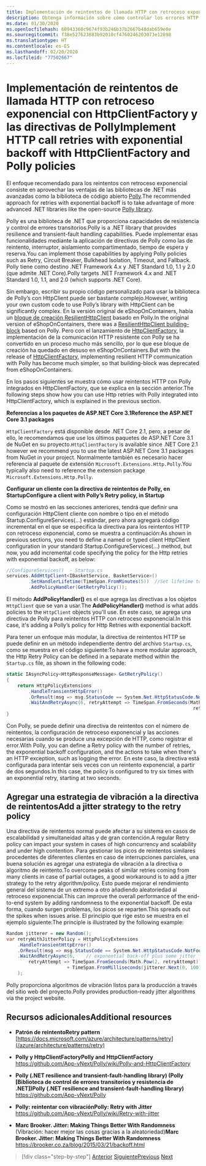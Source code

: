 ```yaml
---
title: Implementación de reintentos de llamada HTTP con retroceso exponencial con Polly
description: Obtenga información sobre cómo controlar los errores HTTP con Polly y HttpClientFactory.
ms.date: 01/30/2020
ms.openlocfilehash: 60943360c9674f93b246b37b2667b48dab659e0e
ms.sourcegitcommit: f38e527623883b92010cf4760246203073e12898
ms.translationtype: HT
ms.contentlocale: es-ES
ms.lasthandoff: 02/20/2020
ms.locfileid: "77502667"
---
```

# <a name="implement-http-call-retries-with-exponential-backoff-with-httpclientfactory-and-polly-policies"></a><span data-ttu-id="4d4ac-103">Implementación de reintentos de llamada HTTP con retroceso exponencial con HttpClientFactory y las directivas de Polly</span><span class="sxs-lookup"><span data-stu-id="4d4ac-103">Implement HTTP call retries with exponential backoff with HttpClientFactory and Polly policies</span></span>

<span data-ttu-id="4d4ac-104">El enfoque recomendado para los reintentos con retroceso exponencial consiste en aprovechar las ventajas de las bibliotecas de .NET más avanzadas como la biblioteca de código abierto [Polly](https://github.com/App-vNext/Polly).</span><span class="sxs-lookup"><span data-stu-id="4d4ac-104">The recommended approach for retries with exponential backoff is to take advantage of more advanced .NET libraries like the open-source [Polly library](https://github.com/App-vNext/Polly).</span></span>

<span data-ttu-id="4d4ac-105">Polly es una biblioteca de .NET que proporciona capacidades de resistencia y control de errores transitorios.</span><span class="sxs-lookup"><span data-stu-id="4d4ac-105">Polly is a .NET library that provides resilience and transient-fault handling capabilities.</span></span> <span data-ttu-id="4d4ac-106">Puede implementar esas funcionalidades mediante la aplicación de directivas de Polly como las de reintento, interruptor, aislamiento compartimentado, tiempo de espera y reserva.</span><span class="sxs-lookup"><span data-stu-id="4d4ac-106">You can implement those capabilities by applying Polly policies such as Retry, Circuit Breaker, Bulkhead Isolation, Timeout, and Fallback.</span></span> <span data-ttu-id="4d4ac-107">Polly tiene como destino .NET Framework 4.x y .NET Standard 1.0, 1.1 y 2.0 (que admite .NET Core).</span><span class="sxs-lookup"><span data-stu-id="4d4ac-107">Polly targets .NET Framework 4.x and .NET Standard 1.0, 1.1, and 2.0 (which supports .NET Core).</span></span>

<span data-ttu-id="4d4ac-108">Sin embargo, escribir su propio código personalizado para usar la biblioteca de Polly’s con HttpClient puede ser bastante complejo.</span><span class="sxs-lookup"><span data-stu-id="4d4ac-108">However, writing your own custom code to use Polly’s library with HttpClient can be significantly complex.</span></span> <span data-ttu-id="4d4ac-109">En la versión original de eShopOnContainers, había un [bloque de creación ResilientHttpClient](https://github.com/dotnet-architecture/eShopOnContainers/commit/0c317d56f3c8937f6823cf1b45f5683397274815#diff-e6532e623eb606a0f8568663403e3a10) basado en Polly.</span><span class="sxs-lookup"><span data-stu-id="4d4ac-109">In the original version of eShopOnContainers, there was a [ResilientHttpClient building-block](https://github.com/dotnet-architecture/eShopOnContainers/commit/0c317d56f3c8937f6823cf1b45f5683397274815#diff-e6532e623eb606a0f8568663403e3a10) based on Polly.</span></span> <span data-ttu-id="4d4ac-110">Pero con el lanzamiento de [HttpClientFactory](use-httpclientfactory-to-implement-resilient-http-requests.md), la implementación de la comunicación HTTP resistente con Polly se ha convertido en un proceso mucho más sencillo, por lo que ese bloque de creación ha quedado en desuso en eShopOnContainers.</span><span class="sxs-lookup"><span data-stu-id="4d4ac-110">But with the release of [HttpClientFactory](use-httpclientfactory-to-implement-resilient-http-requests.md), implementing resilient HTTP communication with Polly has become much simpler, so that building-block was deprecated from eShopOnContainers.</span></span>

<span data-ttu-id="4d4ac-111">En los pasos siguientes se muestra cómo usar reintentos HTTP con Polly integrados en HttpClientFactory, que se explica en la sección anterior.</span><span class="sxs-lookup"><span data-stu-id="4d4ac-111">The following steps show how you can use Http retries with Polly integrated into HttpClientFactory, which is explained in the previous section.</span></span>

<span data-ttu-id="4d4ac-112">**Referencias a los paquetes de ASP.NET Core 3.1**</span><span class="sxs-lookup"><span data-stu-id="4d4ac-112">**Reference the ASP.NET Core 3.1 packages**</span></span>

<span data-ttu-id="4d4ac-113">`HttpClientFactory` está disponible desde .NET Core 2.1, pero, a pesar de ello, le recomendamos que use los últimos paquetes de ASP.NET Core 3.1 de NuGet en su proyecto.</span><span class="sxs-lookup"><span data-stu-id="4d4ac-113">`HttpClientFactory` is available since .NET Core 2.1 however we recommend you to use the latest ASP.NET Core 3.1 packages from NuGet in your project.</span></span> <span data-ttu-id="4d4ac-114">Normalmente también es necesario hacer referencia al paquete de extensión `Microsoft.Extensions.Http.Polly`.</span><span class="sxs-lookup"><span data-stu-id="4d4ac-114">You typically also need to reference the extension package `Microsoft.Extensions.Http.Polly`.</span></span>

<span data-ttu-id="4d4ac-115">**Configurar un cliente con la directiva de reintentos de Polly, en Startup**</span><span class="sxs-lookup"><span data-stu-id="4d4ac-115">**Configure a client with Polly’s Retry policy, in Startup**</span></span>

<span data-ttu-id="4d4ac-116">Como se mostró en las secciones anteriores, tendrá que definir una configuración HttpClient cliente con nombre o tipo en el método Startup.ConfigureServices(...) estándar, pero ahora agregará código incremental en el que se especifica la directiva para los reintentos HTTP con retroceso exponencial, como se muestra a continuación:</span><span class="sxs-lookup"><span data-stu-id="4d4ac-116">As shown in previous sections, you need to define a named or typed client HttpClient configuration in your standard Startup.ConfigureServices(...) method, but now, you add incremental code specifying the policy for the Http retries with exponential backoff, as below:</span></span>

```csharp
//ConfigureServices()  - Startup.cs
services.AddHttpClient<IBasketService, BasketService>()
        .SetHandlerLifetime(TimeSpan.FromMinutes(5))  //Set lifetime to five minutes
        .AddPolicyHandler(GetRetryPolicy());
```

<span data-ttu-id="4d4ac-117">El método **AddPolicyHandler()** es el que agrega las directivas a los objetos `HttpClient` que se van a usar.</span><span class="sxs-lookup"><span data-stu-id="4d4ac-117">The **AddPolicyHandler()** method is what adds policies to the `HttpClient` objects you'll use.</span></span> <span data-ttu-id="4d4ac-118">En este caso, se agrega una directiva de Polly para reintentos HTTP con retroceso exponencial.</span><span class="sxs-lookup"><span data-stu-id="4d4ac-118">In this case, it's adding a Polly’s policy for Http Retries with exponential backoff.</span></span>

<span data-ttu-id="4d4ac-119">Para tener un enfoque más modular, la directiva de reintentos HTTP se puede definir en un método independiente dentro del archivo `Startup.cs`, como se muestra en el código siguiente:</span><span class="sxs-lookup"><span data-stu-id="4d4ac-119">To have a more modular approach, the Http Retry Policy can be defined in a separate method within the `Startup.cs` file, as shown in the following code:</span></span>

```csharp
static IAsyncPolicy<HttpResponseMessage> GetRetryPolicy()
{
    return HttpPolicyExtensions
        .HandleTransientHttpError()
        .OrResult(msg => msg.StatusCode == System.Net.HttpStatusCode.NotFound)
        .WaitAndRetryAsync(6, retryAttempt => TimeSpan.FromSeconds(Math.Pow(2,
                                                                    retryAttempt)));
}
```

<span data-ttu-id="4d4ac-120">Con Polly, se puede definir una directiva de reintentos con el número de reintentos, la configuración de retroceso exponencial y las acciones necesarias cuando se produce una excepción de HTTP, como registrar el error.</span><span class="sxs-lookup"><span data-stu-id="4d4ac-120">With Polly, you can define a Retry policy with the number of retries, the exponential backoff configuration, and the actions to take when there's an HTTP exception, such as logging the error.</span></span> <span data-ttu-id="4d4ac-121">En este caso, la directiva está configurada para intentar seis veces con un reintento exponencial, a partir de dos segundos.</span><span class="sxs-lookup"><span data-stu-id="4d4ac-121">In this case, the policy is configured to try six times with an exponential retry, starting at two seconds.</span></span>

## <a name="add-a-jitter-strategy-to-the-retry-policy"></a><span data-ttu-id="4d4ac-122">Agregar una estrategia de vibración a la directiva de reintentos</span><span class="sxs-lookup"><span data-stu-id="4d4ac-122">Add a jitter strategy to the retry policy</span></span>

<span data-ttu-id="4d4ac-123">Una directiva de reintentos normal puede afectar a su sistema en casos de escalabilidad y simultaneidad altas y de gran contención.</span><span class="sxs-lookup"><span data-stu-id="4d4ac-123">A regular Retry policy can impact your system in cases of high concurrency and scalability and under high contention.</span></span> <span data-ttu-id="4d4ac-124">Para gestionar los picos de reintentos similares procedentes de diferentes clientes en caso de interrupciones parciales, una buena solución es agregar una estrategia de vibración a la directiva o algoritmo de reintento.</span><span class="sxs-lookup"><span data-stu-id="4d4ac-124">To overcome peaks of similar retries coming from many clients in case of partial outages, a good workaround is to add a jitter strategy to the retry algorithm/policy.</span></span> <span data-ttu-id="4d4ac-125">Esto puede mejorar el rendimiento general del sistema de un extremo a otro añadiendo aleatoriedad al retroceso exponencial.</span><span class="sxs-lookup"><span data-stu-id="4d4ac-125">This can improve the overall performance of the end-to-end system by adding randomness to the exponential backoff.</span></span> <span data-ttu-id="4d4ac-126">De esta forma, cuando surgen problemas, los picos se reparten.</span><span class="sxs-lookup"><span data-stu-id="4d4ac-126">This spreads out the spikes when issues arise.</span></span> <span data-ttu-id="4d4ac-127">El principio que rige esto se muestra en el ejemplo siguiente:</span><span class="sxs-lookup"><span data-stu-id="4d4ac-127">The principle is illustrated by the following example:</span></span>

```csharp
Random jitterer = new Random();
var retryWithJitterPolicy = HttpPolicyExtensions
    .HandleTransientHttpError()
    .OrResult(msg => msg.StatusCode == System.Net.HttpStatusCode.NotFound)
    .WaitAndRetryAsync(6,    // exponential back-off plus some jitter
        retryAttempt => TimeSpan.FromSeconds(Math.Pow(2, retryAttempt))  
                      + TimeSpan.FromMilliseconds(jitterer.Next(0, 100))
    );
```

<span data-ttu-id="4d4ac-128">Polly proporciona algoritmos de vibración listos para la producción a través del sitio web del proyecto.</span><span class="sxs-lookup"><span data-stu-id="4d4ac-128">Polly provides production-ready jitter algorithms via the project website.</span></span>

## <a name="additional-resources"></a><span data-ttu-id="4d4ac-129">Recursos adicionales</span><span class="sxs-lookup"><span data-stu-id="4d4ac-129">Additional resources</span></span>

- <span data-ttu-id="4d4ac-130">**Patrón de reintento**</span><span class="sxs-lookup"><span data-stu-id="4d4ac-130">**Retry pattern**</span></span>  
  [https://docs.microsoft.com/azure/architecture/patterns/retry](/azure/architecture/patterns/retry)

- <span data-ttu-id="4d4ac-131">**Polly y HttpClientFactory**</span><span class="sxs-lookup"><span data-stu-id="4d4ac-131">**Polly and HttpClientFactory**</span></span>  
  <https://github.com/App-vNext/Polly/wiki/Polly-and-HttpClientFactory>

- <span data-ttu-id="4d4ac-132">**Polly (.NET resilience and transient-fault-handling library) (Polly [Biblioteca de control de errores transitorios y resistencia de .NET])**</span><span class="sxs-lookup"><span data-stu-id="4d4ac-132">**Polly (.NET resilience and transient-fault-handling library)**</span></span>  
  <https://github.com/App-vNext/Polly>

- <span data-ttu-id="4d4ac-133">**Polly: reintentar con vibración**</span><span class="sxs-lookup"><span data-stu-id="4d4ac-133">**Polly: Retry with Jitter**</span></span>  
  <https://github.com/App-vNext/Polly/wiki/Retry-with-jitter>

- <span data-ttu-id="4d4ac-134">**Marc Brooker. Jitter: Making Things Better With Randomness** (Vibración: hacer mejor las cosas gracias a la aleatoriedad)</span><span class="sxs-lookup"><span data-stu-id="4d4ac-134">**Marc Brooker. Jitter: Making Things Better With Randomness**</span></span>  
  <https://brooker.co.za/blog/2015/03/21/backoff.html>

>[!div class="step-by-step"]
><span data-ttu-id="4d4ac-135">[Anterior](explore-custom-http-call-retries-exponential-backoff.md)
>[Siguiente](implement-circuit-breaker-pattern.md)</span><span class="sxs-lookup"><span data-stu-id="4d4ac-135">[Previous](explore-custom-http-call-retries-exponential-backoff.md)
[Next](implement-circuit-breaker-pattern.md)</span></span>
